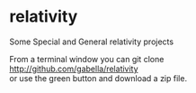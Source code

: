 # relativity
Some Special and General relativity projects

From a terminal window you can
git clone http://github.com/gabella/relativity<br>
or use the green button and download a zip file.

